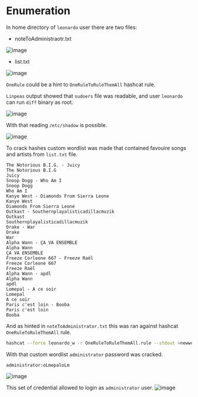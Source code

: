 # Enumeration

In home directory of `leonardo` user there are two files:

- noteToAdministraotr.txt

![image](https://user-images.githubusercontent.com/44019881/158075361-ce9a077b-9c42-4c8c-ac8f-f7ae1d9dbb54.png)

- list.txt

![image](https://user-images.githubusercontent.com/44019881/158075369-989d091b-ff9c-4155-9607-f05da91e767a.png)

`OneRule` could be a hint to `OneRuleToRuleThemAll` hashcat rule. 

`Linpeas` output showed that `sudoers` file was readable, and user `leonardo` can run `diff` binary as root. 

![image](https://user-images.githubusercontent.com/44019881/158075378-80efad57-14e6-458f-aff2-4b21612457cb.png)

With that reading `/etc/shadow` is possible.

![image](https://user-images.githubusercontent.com/44019881/158075387-253d3a24-1550-4f50-bf95-cf19b2332d33.png)

To crack hashes custom wordlist was made that contained favouire songs and artists from `list.txt` file.

```
The Notorious B.I.G. - Juicy
The Notorious B.I.G
Juicy
Snoop Dogg - Who Am I
Snoop Dogg
Who Am I
Kanye West - Diamonds From Sierra Leone
Kanye West
Diamonds From Sierra Leone
Outkast - Southernplayalisticadillacmuzik 
Outkast
Southernplayalisticadillacmuzik 
Drake - War
Drake
War
Alpha Wann - ÇA VA ENSEMBLE
Alpha Wann
ÇA VA ENSEMBLE
Freeze Corleone 667 - Freeze Raël
Freeze Corleone 667
Freeze Raël
Alpha Wann - apdl
Alpha Wann
apdl
Lomepal - A ce soir
Lomepal
A ce soir
Paris c'est loin - Booba
Paris c'est loin
Booba
```

And as hinted in `noteToAdministrator.txt` this was ran against hashcat `OneRuleToRuleThemAll` rule.

```bash
hashcat --force leonardo_w -r OneRuleToRuleThemAll.rule --stdout >newword
```

With that custom wordlist `administrator` password was cracked.

`administrator:oLmepaloLm`

![image](https://user-images.githubusercontent.com/44019881/158075400-0f18f3ee-105c-424f-ad1e-740452de34ca.png)

This set of credential allowed to login as `administrator` user.
![image](https://user-images.githubusercontent.com/44019881/158075411-4fa45cd1-b619-4e43-8836-a9e1c4b7ab4b.png)
